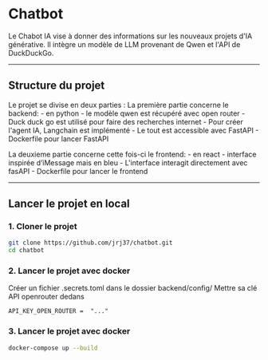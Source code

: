 # Chatbot

Le Chabot IA vise à donner des informations sur les nouveaux projets d'IA générative.
Il intègre un modèle de LLM provenant de Qwen et l'API de DuckDuckGo. 

---

## Structure du projet

Le projet se divise en deux parties : 
La première partie concerne le backend:
    - en python
    - le modèle qwen est récupéré avec open router
    - Duck duck go est utilisé pour faire des recherches internet
    - Pour créer l'agent IA, Langchain est implémenté
    - Le tout est accessible avec FastAPI
    - Dockerfile pour lancer FastAPI

La deuxieme partie concerne cette fois-ci le frontend:
    - en react
    - interface inspirée d’iMessage mais en bleu 
    - L'interface interagit directement avec fasAPI
    - Dockerfile pour lancer le frontend


---

## Lancer le projet en local

### 1. Cloner le projet

```bash
git clone https://github.com/jrj37/chatbot.git
cd chatbot
```
### 2. Lancer le projet avec docker

Créer un fichier .secrets.toml dans le dossier backend/config/
Mettre sa clé API openrouter dedans
```
API_KEY_OPEN_ROUTER =  "..."
```
### 3. Lancer le projet avec docker
```bash
docker-compose up --build
```





